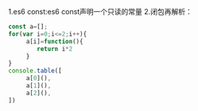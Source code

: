 1.es6 const:es6 const声明一个只读的常量
2.闭包再解析：
```javascript
const a=[];
for(var i=0;i<=2;i++){
     a[i]=function(){
        return i*2
     }
}
console.table([
     a[0](),
     a[1](),
     a[2](),
])
```
